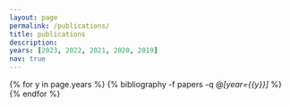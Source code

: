 ```yaml
---
layout: page
permalink: /publications/
title: publications
description: 
years: [2023, 2022, 2021, 2020, 2019]
nav: true
---
```


<div class="publications">

{% for y in page.years %}
  {% bibliography -f papers -q @*[year={{y}}]* %}
{% endfor %}

</div>
